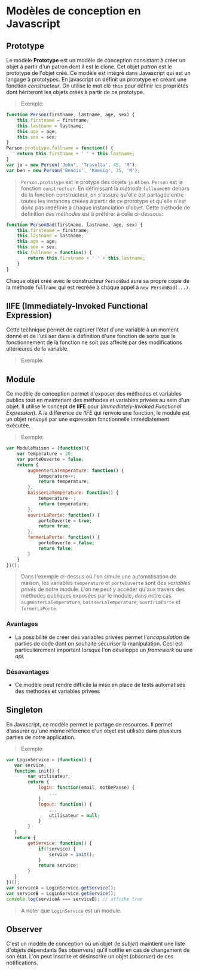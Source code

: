 # Modèles de conception en Javascript

## Prototype
Le modèle **Prototype** est un modèle de conception consistant à créer un objet à partir d'un patron dont il est le clone. Cet objet *patron* est le prototype de l'objet créé. 
Ce modèle est intégré dans Javascript qui est un langage à prototypes.
En javascript on définit un prototype en créant une fonction *constructeur*. On utilise le mot clé ```this``` pour définir les propriétés dont hériteront les objets créés à partir de ce prototype.

>Exemple: 
```js
function Person(firstname, lastname, age, sex) {
    this.firstname = firstname;
    this.lastname = lastname;
    this.age = age;
    this.sex = sex;
}
Person.prototype.fullname = function() {
    return this.firstname + ' ' + this.lastname;
}
var jo = new Person('John', 'Travolta', 45, 'M');
var ben = new Person('Benois', 'Koenig', 35, 'M');
```
>```Person.prototype``` est le protype des objets ```jo``` et ```ben```. ```Person``` est la fonction ```constructeur```.
>En définissant la *méthode*  ```fullname```en dehors de la fonction constructeur, on s'assure qu'elle est partagée entre toutes les instances créées à partir de ce prototype et qu'elle n'est donc pas redéfinie à chaque instanciation d'objet.
Cette méthode de définition des *méthodes* est à préférer à celle ci-dessous:
```js
function PersonBad(firstname, lastname, age, sex) {
    this.firstname = firstname;
    this.lastname = lastname;
    this.age = age;
    this.sex = sex;
    this.fullname = function() {
        return this.firstname + ' ' + this.lastname;
    }
}
```
Chaque objet créé avec le constructeur ```PersonBad``` aura sa propre copie de la méthode ```fullname``` qui est recréée à  chaque appel à  ```new PersonBad(...)```.
## IIFE (Immediately-Invoked Functional Expression)
Cette technique permet de capturer l'état d'une variable à un moment donné et de l'utiliser dans la définition d'une fonction de sorte que le fonctionnement de la fonction ne soit pas affecté par des modifications ultérieures de la variable.
>Exemple:

## Module
Ce modèle de conception permet d'exposer des méthodes et variables publics tout en maintenant des méthodes et variables privées au sein d'un objet. Il utilise le concept de **IIFE** pour (*Immediately-Invoked Functional Expression*). A la différence de *IIFE* qui renvoie une fonction, le module est un objet renvoyé par une expression fonctionnelle immédiatement exécutée. 
> Exemple:
```js
var ModuleMaison = (function(){
    var temperature = 20;
    var porteOuverte = false;
    return {
        augmenterLaTemperature: function() {
            temperature++;
            return temperature;
        },
        baisserLaTemperature: function() {
            temperature--;
            return temperature;
        },
        ouvrirLaPorte: function() {
            porteOuverte = true;
            return true;
        },
        fermerLaPorte: function() {
            porteOuverte = false;
            return false;
        }
    }
})();
```
>Dans l'exemple ci-dessus où l'on simule une automatisation de maison, les variables ```temperature``` et ```porteOuverte``` sont des *variables privés* de notre module. L'on ne peut y accéder qu'aux travers des méthodes publiques exposées par le module, dans notre cas ```augmenterLaTemperature```, ```baisserLaTemperature```, ```ouvrirLaPorte``` et ```fermerLaPorte```.

### Avantages
* La possibilité de créer des variables privées permet l'*encapsulation* de parties de code dont on souhaite sécuriser la manipulation. Ceci est particulièrement important lorsque l'on développe un *framework* ou une *api*.

### Désavantages
* Ce modèle peut rendre difficile la mise en place de tests automatisés des méthodes et variables privées

## Singleton
En Javascript, ce modèle permet le partage de resources. Il permet d'assurer qu'une même référence d'un objet est utilisée dans plusieurs parties de notre application. 
>Exemple:
```js
var LoginService = (function() {
   var service;
   function init() {
        var utilisateur;
        return {
            login: function(email, motDePasse) {
                ...
            },
            logout: function() {
                ...
                utilisateur = null;
            }
        }
   }
   return {
        getService: function() {
            if(!service) {
                service = init();
            }
            return service;
        }
   }
})();
var serviceA = LoginService.getService();
var serviceB = LoginService.getService();
console.log(serviceA === serviceB); // affiche true
```
> A noter que ```LoginService``` est un module.

## Observer
C'est un modèle de conception où un objet (le *subjet*) maintient une liste d'objets dépendants (les *observers*) qu'il notifie en cas de changement de son état.
L'on peut inscrire et désinscrire un objet (*observer*) de ces notifications.
